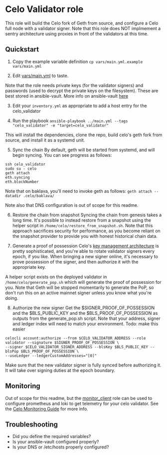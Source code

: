 # Celo Validator role
This role will build the Celo fork of Geth from source, and configure a Celo full node with a validator signer.  Note that this role does NOT implmement a sentry architecture using proxies in front of the validators at this time.

## Quickstart
1. Copy the example variable definition
`cp vars/main.yml.example vars/main.yml`

 2. Edit [vars/main.yml](vars/main.yml.example) to taste.

Note that the role needs private keys (for the validator signers) and passwords (used to decrypt the private keys on the filesystem). These are best stored in ansible-vault.  More info on ansible-vault [here](https://docs.ansible.com/ansible/latest/cli/ansible-vault.html)

3. Edit your `inventory.yml` as appropriate to add a host entry for the celo_validator

4. Run the playbook
`ansible-playbook ../main.yml --tags "celo_validator" -e "target=celo_validator"`

This will install the dependencies, clone the repo, build celo's geth fork from source, and install it as a systemd unit.

5. Sync the chain
By default, geth will be started from systemd, and will begin syncing. You can see progress as follows:
```
ssh celo_validator
sudo su - celo
geth attach
eth.syncing
eth.blockNumber
```

Note that on baklava, you'll need to invoke geth as follows:
`geth attach --datadir .celo/baklava/`

Note also that DNS configuration is out of scope for this readme.

6. Restore the chain from snapshot
Syncing the chain from genesis takes a long time. It's possible to instead restore from a snapshot using the helper script in `/home/celo/restore_from_snapshot.sh`.  Note that this approach sacrifices security for performance, as you become reliant on the snapshot provider to provide you with honest historical chain data.

7. Generate a proof of possession
Celo's [key management architecture](https://docs.celo.org/validator/key-management/summary) is pretty sophisticated, and you're able to rotate validator signers every epoch, if you like. When bringing a new signer online, it's necessary to prove possession of the signer, and then authorize it with the appropriate key.

A helper script exists on the deployed validator in `/home/celo/generate_pop.sh` which will generate the proof of possession for you.  Note that Geth will be stopped momentarily to generate the PoP, so don't run this on an active mainnet signer unless you know what you're doing.

8. Authorize the new signer
Get the $SIGNER_PROOF_OF_POSSESSION and the $BLS_PUBLIC_KEY and the $BLS_PROOF_OF_POSSESSION as outputs from the generate_pop.sh script.
Note that your address, signer and ledger index will need to match your environment.
Todo: make this easier
```
celocli account:authorize --from $CELO_VALIDATOR_ADDRESS --role validator --signature $SIGNER_PROOF_OF_POSSESSION \
--signer $CELO_VALIDATOR_SIGNER_ADDRESS --blsKey $BLS_PUBLIC_KEY --blsPop $BLS_PROOF_OF_POSSESSION \
--useLedger --ledgerCustomAddresses="[0]"
```

Make sure that the new validator signer is fully synced before authorizing it.  It will take over signing duties at the epoch boundary.

## Monitoring
Out of scope for this readme, but the [monitor_client](../../../monitor_client) role can be used to configure prometheus and loki to get telemetry for your celo validator.  See the [Celo Monitoring Guide](https://docs.celo.org/validator/monitoring) for more info.

## Troubleshooting
* Did you define the required variables?
* Is your ansible-vault configured properly?
* Is your DNS or /etc/hosts properly configured?
